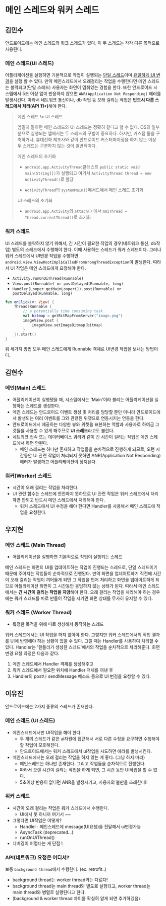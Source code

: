 # 메인 스레드와 워커 스레드

## 김민수

안드로이드에는 메인 스레드와 워크 스레드가 있다. 이 두 스레드는 각각 다른 목적으로 사용된다.

### 메인 스레드(UI 스레드)

어플리케이션을 실행하면 기본적으로 작업이 실행되는 <u>단일 스레드</u>이며 <u>유일하게 UI 변경</u>을 실행 할 수 있다. 만약 메인스레드에서 오래걸리는 작업을 수행한다면 메인 스레드는 블락되고(단일 스레드) 사용자는 화면이 멈춰있는 경험을 한다. 또한 안드로이드 시스템에서 5초 이상 앱이 반응하지 않으면 `ANR(Application Not Responding)` 에러를 발생시킨다. 따라서 네트워크 통신이나, db 작업 등 오래 걸리는 작업은 <b>반드시 다른 스레드에서 처리(API 11+)</b>해야 한다.



> 메인 스레드 != UI 스레드
>
> 엄밀히 말하면 메인 스레드와 UI 스레드는 정확히 같다고 할 수 없다. OS의 일부분으로 실행되는 앱에서는 두 스레드의 구별이 중요하다. 하지만, 커스텀 롬을 구축하거나, 휴대전화 제조사와 같이 안드로이드 커스터마이징을 하지 않는 이상 두 스레드는 구분하지 않는 것이 일반적이다.
>
> 메인 스레드의 초기화
>
> - `android.app.ActivityThread`클래스의 `public static void main(String[])`가 실행되고 여기서 `ActivityThread thread = new ActivityThread()`로 할당
>
> - `ActivityThread`의 `systemMain()`메서드에서 메인 스레드 초기화
>
> UI 스레드의 초기화
>
> - `android.app.Activity`의 `attach()` 에서 `mUiThread = Thread.currentThread()`로 초기화



### 워커 스레드

UI 스레드를 블락하지 않기 위해서, 긴 시간이 필요한 작업의 경우(네트워크 통신, db작업) 별도의 스레드에서 수행해야 한다. 이때 사용하는 스레드가 워커 스레드이다. 그러나 워커 스레드에서 UI변경 작업을 수행하면 `android.view.ViewRootImpl$CalledFromWrongThreadException`이 발생한다. 따라서 UI 작업은 메인 스레드에게 요청해야 한다.

- `Activity.runOnUiThread(Runnable)`
- `View.post(Runnable) or postDelayed(Runnable, long)`
- `Handler(Looper.getMainLooper()).post(Runnable) or postDelayed(Runnable, long)`

``` kotlin
fun onClick(v: View) {
    Thread(Runnable {
        // a potentially time consuming task
        val bitmap = getBitMapFromServer("image.png")
        imageView.post {
            imageView.setImageBitmap(bitmap)
        }
    }).start()
}
```

위 세가지 방법 모두 메인 스레드에게 Runnable 객체로 UI변경 작업을 보내는 방법이다.

## 김현수

### 메인(Main) 스레드
- 어플리케이션이 실행됐을 때, 시스템에서는 'Main'이라 불리는 어플리케이션을 실행하는 스레드를 생성한다.
- 메인 스레드는 안드로이드 이벤트 생성 및 처리를 담당할 뿐만 아니라 안드로이드에서 발생되는 여러 이벤트를 그와 관련된 위젯으로 연동시키는 연동을 한다.
- 안드로이드에서 제공하는 다양한 뷰와 위젯을 표현하는 역할과 사용자로 하여금 그것들을 사용할 수 있게 해주므로 **UI 스레드**라고도 불린다.
- 네트워크 접속 또는 데이터베이스 쿼리와 같이 긴 시간이 걸리는 작업은 메인 스레드에서 하면 안된다.
	- 메인 스레드는 하나만 존재하고 작업들을 순차적으로 진행하게 되므로, 오랜 시간동안 UI 관련 작업이 처리되지 못하면 ANR(Application Not Responding) 에러가 발생하고 어플리케이션이 정지된다.

### 워커(Worker) 스레드
- 시간이 오래 걸리는 작업을 처리한다.
- UI 관련 함수는 스레드에 안전하지 못하므로 UI 관련 작업은 워커 스레드에서 처리하면 안되고 반드시 메인 스레드에서 처리해야 한다.
	- 워커 스레드에서 UI 수정을 해야 한다면 Handler를 사용해서 메인 스레드에 작업을 요청한다.

## 우지현

### 메인 스레드 (Main Thread)

- 어플리케이션을 실행하면 기본적으로 작업이 실행되는 스레드

메인 스레드는 화면의 UI를 업데이트하는 작업이 진행되는 스레드로, 단일 스레드이기 때문에 주어지는 작업들이 순차적으로 진행된다. 만약 화면을 업데이트하기 직전에 시간이 오래 걸리는 작업이 끼어들게 되면 그 작업을 먼저 처리하고 화면을 업데이트하게 되므로 어플리케이션 화면이 그 시간동안 응답하지 않는 상태가 된다. 따라서 메인 스레드에서는 **긴 시간이 걸리는 작업을 지양**해야 한다. 오래 걸리는 작업을 처리해야 하는 경우에는 워커 스레드를 따로 만들어 작업을 시키면 화면 상태를 무사히 유지할 수 있다. 

### 워커 스레드 (Worker Thread)

- 특정한 목적을 위해 따로 생성해서 동작하는 스레드

워커 스레드에서는 UI 작업을 하지 않아야 한다. 그렇지만 워커 스레드에서의 작업 결과를 UI에 반영해야 하는 상황이 있을 수 있다. 그럴 때는 Handler를 사용하여 처리할 수 있다. Handler는 '핸들러가 생성된 스레드'에서의 작업을 순차적으로 처리해준다. 화면 변경 요청 과정은 다음과 같다.

1. 메인 스레드에서 Handler 객체를 생성해주고
2. 워커 스레드에서 필요한 위치에 Handler 객체를 꺼낸 후
3. Handler의 post나 sendMessage 메소드 등으로 UI 변경을 요청할 수 있다.

## 이유진
안드로이드에는 2가지 종류의 스레드가 존재한다.

### 메인 스레드 (UI 스레드)
- 메인스레드에서만 UI작업을 해야 한다.
  - 두 개의 스레드가 같은 ui자원에 접근해서 서로 다른 수정을 요구하면 수행해야 할 작업이 모호해진다.
  - 안드로이드에서는 워커 스레드에서 ui작업을 시도하면 에러를 발생시킨다.
- 메인스레드에서는 오래 걸리는 작업을 하지 않는 게 좋다. (그냥 하지 마라)
  - 메인스레드는 하나만 존재한다. 그리고 작업들을 순차적으로 진행한다.
  - 따라서 오랜 시간이 걸리는 작업을 하게 되면, 그 시간 동안 UI작업을 할 수 없다. 
  - 5초이상 반응이 없다면 ANR을 발생시키고, 사용자의 불만을 초래한다!! 

### 워커 스레드
- 시간이 오래 걸리는 작업은 워커 스레드에서 수행한다.
  - UI에서 못 하니까 여기서 ~~
- 그렇다면 UI작업은 어떻게?
  - Handler : 메인스레드에 message(UI요청)을 전달해서 ui변경가능
  - AsyncTask (deprecated...)
  - runOnUiThread() 
- 디버깅이 어렵다는 게 단점 !

### API(네트워크) 요청은 어디서?
보통 `background thread`에서 수행한다. (ex. retrofit..)
- background thread는 worker thread와는 다르다!
- background thread는 main thread와 별도로 실행되고, worker thread는 main thread와 병렬로 실행된다고 한다.
- (background & worker thread 차이를 확실히 알게 되면 추가하겠음)
